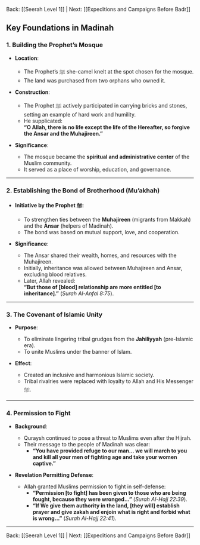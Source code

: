 Back: [[Seerah Level 1]] | Next: [[Expeditions and Campaigns Before Badr]]

## **Key Foundations in Madinah**

### **1. Building the Prophet’s Mosque**  
- **Location**:  
  - The Prophet’s ﷺ she-camel knelt at the spot chosen for the mosque.  
  - The land was purchased from two orphans who owned it.  

- **Construction**:  
  - The Prophet ﷺ actively participated in carrying bricks and stones, setting an example of hard work and humility.  
  - He supplicated:  
    **“O Allah, there is no life except the life of the Hereafter, so forgive the Ansar and the Muhajireen.”**  

- **Significance**:  
  - The mosque became the **spiritual and administrative center** of the Muslim community.  
  - It served as a place of worship, education, and governance.  

---

### **2. Establishing the Bond of Brotherhood (Mu’akhah)**  
- **Initiative by the Prophet ﷺ**:  
  - To strengthen ties between the **Muhajireen** (migrants from Makkah) and the **Ansar** (helpers of Madinah).  
  - The bond was based on mutual support, love, and cooperation.  

- **Significance**:  
  - The Ansar shared their wealth, homes, and resources with the Muhajireen.  
  - Initially, inheritance was allowed between Muhajireen and Ansar, excluding blood relatives.  
  - Later, Allah revealed:  
    **“But those of [blood] relationship are more entitled [to inheritance].”** (*Surah Al-Anfal 8:75*).  

---

### **3. The Covenant of Islamic Unity**  
- **Purpose**:  
  - To eliminate lingering tribal grudges from the **Jahiliyyah** (pre-Islamic era).  
  - To unite Muslims under the banner of Islam.  

- **Effect**:  
  - Created an inclusive and harmonious Islamic society.  
  - Tribal rivalries were replaced with loyalty to Allah and His Messenger ﷺ.  

---

### **4. Permission to Fight**  
- **Background**:  
  - Quraysh continued to pose a threat to Muslims even after the Hijrah.  
  - Their message to the people of Madinah was clear:  
    - **“You have provided refuge to our man... we will march to you and kill all your men of fighting age and take your women captive.”**  

- **Revelation Permitting Defense**:  
  - Allah granted Muslims permission to fight in self-defense:  
    - **“Permission [to fight] has been given to those who are being fought, because they were wronged...”** (*Surah Al-Hajj 22:39*).  
    - **“If We give them authority in the land, [they will] establish prayer and give zakah and enjoin what is right and forbid what is wrong...”** (*Surah Al-Hajj 22:41*).  

---

Back: [[Seerah Level 1]] | Next: [[Expeditions and Campaigns Before Badr]]